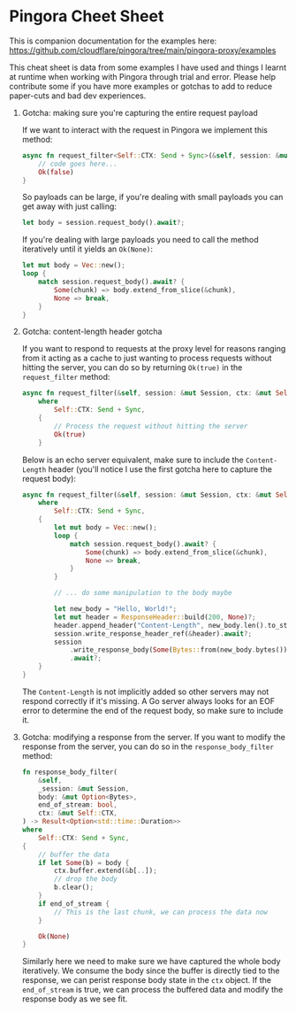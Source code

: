 # Pingora Cheet Sheet

This is companion documentation for the examples here: https://github.com/cloudflare/pingora/tree/main/pingora-proxy/examples

This cheat sheet is data from some examples I have used and things I learnt at runtime when working with Pingora through trial and error.
Please help contribute some if you have more examples or gotchas to add to reduce paper-cuts and bad dev experiences.

1. Gotcha: making sure you're capturing the entire request payload

    If we want to interact with the request in Pingora we implement this method:

    ```rust
    async fn request_filter<Self::CTX: Send + Sync>(&self, session: &mut Session, ctx: &mut Self::CTX) -> Result<bool>{
        // code goes here...
        Ok(false)
    }
    ```

    So payloads can be large, if you're dealing with small payloads you can get away with just calling:

    ```rust
    let body = session.request_body().await?;
    ```

    If you're dealing with large payloads you need to call the method iteratively until it yields an `Ok(None)`:

    ```rust
    let mut body = Vec::new();
    loop {
        match session.request_body().await? {
            Some(chunk) => body.extend_from_slice(&chunk),
            None => break,
        }
    }
    ```

2. Gotcha: content-length header gotcha

    If you want to respond to requests at the proxy level for reasons ranging from it acting as a cache to just wanting to process requests without hitting the server, you can do so by returning `Ok(true)` in the `request_filter` method:

    ```rust
    async fn request_filter(&self, session: &mut Session, ctx: &mut Self::CTX) -> Result<bool>
        where
            Self::CTX: Send + Sync,
        {
            // Process the request without hitting the server
            Ok(true)
        }
    ```

    Below is an echo server equivalent, make sure to include the `Content-Length` header (you'll notice I use the first gotcha here to capture the request body):

    ```rust
    async fn request_filter(&self, session: &mut Session, ctx: &mut Self::CTX) -> Result<bool>
        where
            Self::CTX: Send + Sync,
        {
            let mut body = Vec::new();
            loop {
                match session.request_body().await? {
                    Some(chunk) => body.extend_from_slice(&chunk),
                    None => break,
                }
            }

            // ... do some manipulation to the body maybe

            let new_body = "Hello, World!";
            let mut header = ResponseHeader::build(200, None)?;
            header.append_header("Content-Length", new_body.len().to_string());
            session.write_response_header_ref(&header).await?;
            session
                .write_response_body(Some(Bytes::from(new_body.bytes())), true)
                .await?;
        }
    }
    ```

    The `Content-Length` is not implicitly added so other servers may not respond correctly if it's missing. A Go server always looks for an EOF error to determine the end of the request body, so make sure to include it.

3. Gotcha: modifying a response from the server.
    If you want to modify the response from the server, you can do so in the `response_body_filter` method:

    ```rust
    fn response_body_filter(
        &self,
        _session: &mut Session,
        body: &mut Option<Bytes>,
        end_of_stream: bool,
        ctx: &mut Self::CTX,
    ) -> Result<Option<std::time::Duration>>
    where
        Self::CTX: Send + Sync,
    {
        // buffer the data
        if let Some(b) = body {
            ctx.buffer.extend(&b[..]);
            // drop the body
            b.clear();
        }
        if end_of_stream {
            // This is the last chunk, we can process the data now
        }

        Ok(None)
    }
    ```

    Similarly here we need to make sure we have captured the whole body iteratively. We consume the body since the buffer is directly tied to the response, we can perist response body state in the `ctx` object.
    If the `end_of_stream` is true, we can process the buffered data and modify the response body as we see fit.
